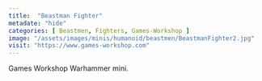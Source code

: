```yaml
---
title:  "Beastman Fighter"
metadate: "hide"
categories: [ Beastmen, Fighters, Games-Workshop ]
image: "/assets/images/minis/humanoid/beastmen/BeastmanFighter2.jpg"
visit: "https://www.games-workshop.com"
---
```

Games Workshop Warhammer mini.
